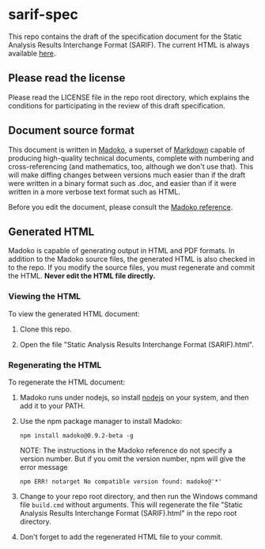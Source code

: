 # sarif-spec
This repo contains the draft of the specification document for the Static Analysis Results Interchange Format (SARIF).
The current HTML is always available [here](https://rawgit.com/sarif-standard/sarif-spec/master/Static%20Analysis%20Results%20Interchange%20Format%20(SARIF).html#result-codeflows).

## Please read the license

Please read the LICENSE file in the repo root directory, which explains the conditions for participating in the review of this draft specification.

## Document source format

This document is written in [Madoko](https://www.madoko.net/),
a superset of [Markdown](http://daringfireball.net/projects/markdown/)
capable of producing high-quality technical documents,
complete with numbering and cross-referencing
(and mathematics, too, although we don't use that).
This will make diffing changes between versions much easier than if the draft were written in
a binary format such as .doc,
and easier than if it were written in a more verbose text format such as HTML.

Before you edit the document, please consult the
[Madoko reference](http://research.microsoft.com/en-us/um/people/daan/madoko/doc/reference.html).

## Generated HTML

Madoko is capable of generating output in HTML and PDF formats.
In addition to the Madoko source files, the generated HTML is also checked in to the repo.
If you modify the source files, you must regenerate and commit the HTML.
**Never edit the HTML file directly.**

### Viewing the HTML

To view the generated HTML document:

1. Clone this repo.

1. Open the file "Static Analysis Results Interchange Format (SARIF).html".

### Regenerating the HTML

To regenerate the HTML document:

1. Madoko runs under nodejs, so install [nodejs](http://nodejs.org/) on your system, and then add it to your PATH.

1. Use the npm package manager to install Madoko:

    `npm install madoko@0.9.2-beta -g`

    NOTE: The instructions in the Madoko reference do not specify a version number. But if you omit the version number, npm will give the error message

    `npm ERR! notarget No compatible version found: madoko@'*'`

1. Change to your repo root directory, and then run the Windows command file `build.cmd` without arguments. This will regenerate the file "Static Analysis Results Interchange Format (SARIF).html" in the repo root directory.

1. Don't forget to add the regenerated HTML file to your commit.
